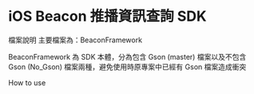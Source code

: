 # iOS Beacon 推播資訊查詢 SDK

檔案說明
主要檔案為：BeaconFramework

BeaconFramework 為 SDK 本體，分為包含 Gson (master) 檔案以及不包含 Gson (No_Gson) 檔案兩種，避免使用時原專案中已經有 Gson 檔案造成衝突

How to use
